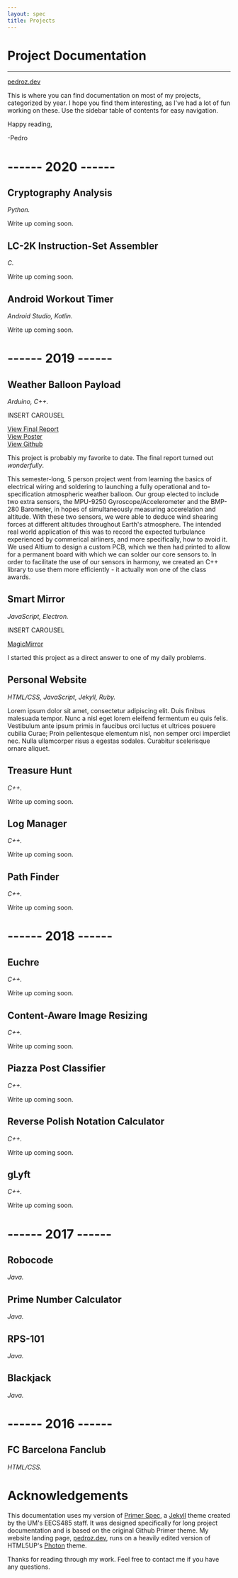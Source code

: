 ```yaml
---
layout: spec
title: Projects
---
```


Project Documentation
=======================

---

[pedroz.dev](index.html)

This is where you can find documentation on most of my projects, categorized by year. I hope you find them interesting, as I've had a lot of fun working on these. Use the sidebar table of contents for easy navigation.

Happy reading,

-Pedro














------ 2020 ------
=======================

Cryptography Analysis
-----------------------
*Python.*

Write up coming soon.

LC-2K Instruction-Set Assembler
-----------------------
*C.*

Write up coming soon.

Android Workout Timer
-----------------------
*Android Studio, Kotlin.*

Write up coming soon.














------ 2019 ------
=======================

Weather Balloon Payload
-----------------------
*Arduino, C++.*

INSERT CAROUSEL

[View Final Report](/projects/weather_balloon/final_report.pdf)  
[View Poster](/projects/weather_balloon/team12_poster.pdf)  
[View Github](https://github.com/pedroz2/weather_balloon)

This project is probably my favorite to date. The final report turned out _wonderfully_.

This semester-long, 5 person project went from learning the basics of electrical wiring and soldering to launching a fully operational and to-specification atmospheric weather balloon. Our group elected to include two extra sensors, the MPU-9250 Gyroscope/Accelerometer and the BMP-280 Barometer, in hopes of simultaneously measuring accerelation and altitude. With these two sensors, we were able to deduce wind shearing forces at different altitudes throughout Earth's atmosphere. The intended real world application of this was to record the expected turbulance experienced by commerical airliners, and more specifically, how to avoid it. We used Altium to design a custom PCB, which we then had printed to allow for a permanent board with which we can solder our core sensors to. In order to facilitate the use of our sensors in harmony, we created an C++ library to use them more efficiently - it actually won one of the class awards. 



Smart Mirror
-----------------------
*JavaScript, Electron.*

INSERT CAROUSEL

[MagicMirror](https://magicmirror.builders/)

I started this project as a direct answer to one of my daily problems.



Personal Website
-----------------------
*HTML/CSS, JavaScript, Jekyll, Ruby.*

Lorem ipsum dolor sit amet, consectetur adipiscing elit. Duis finibus malesuada tempor. Nunc a nisl eget lorem eleifend fermentum eu quis felis. Vestibulum ante ipsum primis in faucibus orci luctus et ultrices posuere cubilia Curae; Proin pellentesque elementum nisl, non semper orci imperdiet nec. Nulla ullamcorper risus a egestas sodales. Curabitur scelerisque ornare aliquet.


Treasure Hunt
-----------------------
*C++.*

Write up coming soon.

Log Manager
-----------------------
*C++.*

Write up coming soon.

Path Finder
-----------------------
*C++.*

Write up coming soon.














------ 2018 ------
=======================

Euchre
-----------------------
*C++.*

Write up coming soon.

Content-Aware Image Resizing
-----------------------
*C++.*

Write up coming soon.

Piazza Post Classifier
-----------------------
*C++.*

Write up coming soon.

Reverse Polish Notation Calculator
-----------------------
*C++.*

Write up coming soon.

gLyft
-----------------------
*C++.*

Write up coming soon.





------ 2017 ------
=======================

Robocode
-----------------------
*Java.*

Prime Number Calculator
-----------------------
*Java.*

RPS-101
-----------------------
*Java.*

Blackjack
-----------------------
*Java.*

------ 2016 ------
=======================

FC Barcelona Fanclub
-----------------------
*HTML/CSS.*




Acknowledgements
=======================
This documentation uses my version of [Primer Spec](https://github.com/eecs485staff/primer-spec), a [Jekyll](https://github.com/jekyll/jekyll) theme created by the UM's EECS485 staff. It was designed specifically for long project documentation and is based on the original Github Primer theme. My website landing page, [pedroz.dev](https://pedroz.dev/), runs on a heavily edited version of HTML5UP's [Photon](https://html5up.net/photon) theme.

Thanks for reading through my work. Feel free to contact me if you have any questions.
